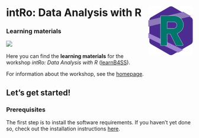 
<!-- README.md is generated from README.Rmd. Please edit that file -->

# intRo: Data Analysis with R <a href='https://intro-rstats.github.io/intRo'><img src='man/figures/logo.png' align="right" height="132" /></a>

### Learning materials

<!-- badges: start -->

![](https://img.shields.io/badge/version-0.0.0.9000-4d2c91.svg)
<!-- badges: end -->

Here you can find the **learning materials** for the workshop *intRo:
Data Analysis with R* ([learnB4SS](https://learnb4ss.github.io)).

For information about the workshop, see the
[homepage](https://intro-rstats.github.io).

## Let’s get started!

### Prerequisites

The first step is to install the software requirements. If you haven’t
yet done so, check out the installation instructions
[here](https://intro-rstats.github.io/intRo/articles/get-started.html).
